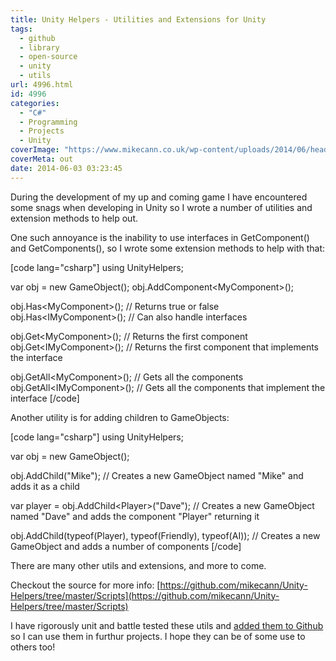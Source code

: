 ```yaml
---
title: Unity Helpers - Utilities and Extensions for Unity
tags:
  - github
  - library
  - open-source
  - unity
  - utils
url: 4996.html
id: 4996
categories:
  - "C#"
  - Programming
  - Projects
  - Unity
coverImage: "https://www.mikecann.co.uk/wp-content/uploads/2014/06/head.png"
coverMeta: out
date: 2014-06-03 03:23:45
---
```


During the development of my up and coming game I have encountered some snags when developing in Unity so I wrote a number of utilities and extension methods to help out.

<!-- more -->

One such annoyance is the inability to use interfaces in GetComponent() and GetComponents(), so I wrote some extension methods to help with that:

[code lang="csharp"]
using UnityHelpers;

var obj = new GameObject();
obj.AddComponent&lt;MyComponent&gt;();

obj.Has&lt;MyComponent&gt;(); // Returns true or false
obj.Has&lt;IMyComponent&gt;(); // Can also handle interfaces

obj.Get&lt;MyComponent&gt;(); // Returns the first component
obj.Get&lt;IMyComponent&gt;(); // Returns the first component that implements the interface

obj.GetAll&lt;MyComponent&gt;(); // Gets all the components
obj.GetAll&lt;IMyComponent&gt;(); // Gets all the components that implement the interface
[/code]

Another utility is for adding children to GameObjects:

[code lang="csharp"]
using UnityHelpers;

var obj = new GameObject();

obj.AddChild(&quot;Mike&quot;); // Creates a new GameObject named &quot;Mike&quot; and adds it as a child

var player = obj.AddChild&lt;Player&gt;(&quot;Dave&quot;); // Creates a new GameObject named &quot;Dave&quot; and adds the component &quot;Player&quot; returning it

obj.AddChild(typeof(Player), typeof(Friendly), typeof(AI)); // Creates a new GameObject and adds a number of components
[/code]

There are many other utils and extensions, and more to come.

Checkout the source for more info: [https://github.com/mikecann/Unity-Helpers/tree/master/Scripts](https://github.com/mikecann/Unity-Helpers/tree/master/Scripts)

I have rigorously unit and battle tested these utils and [added them to Github](https://github.com/mikecann/Unity-Helpers) so I can use them in furthur projects. I hope they can be of some use to others too!
